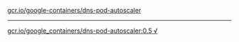 [gcr.io/google-containers/dns-pod-autoscaler](https://hub.docker.com/r/sqeven/dns-pod-autoscaler/tags/) 

----
[gcr.io/google_containers/dns-pod-autoscaler:0.5 √](https://hub.docker.com/r/sqeven/dns-pod-autoscaler/tags/)


